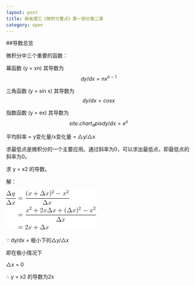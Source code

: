 ```yaml
---
layout: post
title: 麻省理工《微积分重点》第一部分第二课
category: open
---
```

##导数总览

微积分中三个重要的函数：

幕函数 (y = xn) 其导数为 $$dy/dx = nx^{n - 1}$$

三角函数 (y = sin x) 其导数为 $$dy/dx = cos x$$

指数函数 (y = ex) 其导数为 $${{ site.chart_apis }}dy/dx = e^x$$

平均斜率 = y变化量/x变化量 = △y/△x

求最低点是微积分的一个主要应用。通过斜率为0，可以求出最低点，即最低点的斜率为0。

求 y = x2 的导数。

解：

<img title="mit-highlights-of-calculus-section-1-lesson-2-1" src="/images/2012/03/mit-highlights-of-calculus-section-1-lesson-2-1.gif" alt="" width="245" height="108" />

∵ dy/dx = 极小下的△y/△x

即在极小情况下

△x = 0

∴ y = x2 的导数为2x
